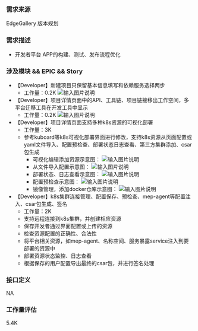 ### 需求来源

EdgeGallery 版本规划

### 需求描述
- 开发者平台 APP的构建、测试、发布流程优化

### 涉及模块 && EPIC && Story
- 【Developer】新建项目只保留基本信息填写和依赖服务选择两步
    - 工作量：0.2K
     ![输入图片说明](https://images.gitee.com/uploads/images/2020/0811/173543_380393d7_7783954.jpeg "20200811173536.jpg")
- 【Developer】项目详情页面中的API、工具链、项目链接移出工作空间，多平台迁移工具在开发工具中显示
    - 工作量：0.2K
    ![输入图片说明](https://images.gitee.com/uploads/images/2020/0811/173523_fe97766e_7783954.jpeg "20200811173516.jpg")
- 【Developer】项目详情页面支持多种k8s资源的可视化部署
    - 工作量：3K
    - 参考kuboard等k8s可视化部署界面进行修改，支持k8s资源从页面配置或yaml文件导入、配置预检查、部署状态日志查看、第三方集群添加、csar包生成
      - 可视化编辑添加资源示意图：
      ![输入图片说明](https://images.gitee.com/uploads/images/2020/0811/170833_fb25b157_7783954.jpeg "20200811165543.jpg")
      - 从文件导入配置示意图：
      ![输入图片说明](https://images.gitee.com/uploads/images/2020/0811/171002_2d7f4fa8_7783954.jpeg "20200811170953.jpg")
      - 部署状态、日志查看示意图：
      ![输入图片说明](https://images.gitee.com/uploads/images/2020/0811/171114_1130e86f_7783954.jpeg "20200811171109.jpg")
      - 配置预检查示意图：
      ![输入图片说明](https://images.gitee.com/uploads/images/2020/0811/171212_ae5b2e42_7783954.jpeg "20200811171205.jpg")
      - 镜像管理，添加docker仓库示意图：
      ![输入图片说明](https://images.gitee.com/uploads/images/2020/0811/171335_efc9ac1b_7783954.jpeg "20200811171329.jpg")
- 【Developer】k8s集群连接管理、配置保存、预检查、mep-agent等配置注入、csar包生成、签名
    - 工作量：2K
    - 支持远程连接到k8s集群，并创建相应资源
    - 保存开发者通过界面配置或上传的资源
    - 检查资源配置的正确性、合法性
    - 将平台相关资源，如mep-agent、名称空间、服务暴露service注入到要部署的资源中
    - 部署资源状态监控、日志查看
    - 根据保存的用户配置导出最终的csar包，并进行签名处理
###  接口定义
NA

### 工作量评估
5.4K